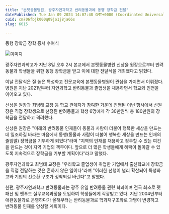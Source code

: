 ```yaml
---
title: "본펫동물병원, 광주자연과학고 반려동물과에 동행 장학금 전달"
datePublished: Tue Jan 09 2024 14:07:48 GMT+0000 (Coordinated Universal Time)
cuid: cm706fbjk000q09jo1j8ja66s
slug: 6015

---
```



동행 장학금 장학 증서 수여식

![이미지](https://cdn.hashnode.com/res/hashnode/image/upload/v1739259877327/8fcb6ee7-133a-4135-8b7a-b72cea206bfb.jpeg)

광주자연과학고가 지난 8일 오후 2시 본교에서 본펫동물병원 신상윤 원장으로부터 반려동물과 학생들을 위한 동행 장학금을 받고 이에 대한 전달식을 개최했다고 밝혔다.

이날 전달식은 질 높은 특성화고 전문교육에 본펫동물병원이 관심을 가지면서 이뤄졌다. 병원은 지난 2021년부터 자연과학고 반려동물과 졸업생을 채용하면서 학교와 인연을 이어오고 있다.

신상윤 원장과 최범태 교장 등 학교 관계자가 참여한 가운데 진행된 이번 행사에서 신원장은 직접 장학생으로 선정된 반려동물과 학생 6명에게 각 30만원씩 총 180만원의 장학금을 전달하고 격려했다.

신상윤 원장은 "미래의 반려동물 인재들이 동물과 사람이 더불어 행복한 세상을 만드는데 일조하길 바라는 마음에서 동행(동물과 사람이 더불어 행복한 세상을 만드는 인재의 줄임말) 장학금을 기부하게 되었다"라며 "지역의 인재를 채용하고 정주할 수 있는 여건을 만드는 것이 지역 기업의 책무이다. 앞으로 더 많은 학생들에게 혜택이 돌아갈 수 있도록 지속적으로 장학금을 기부할 계획이다"라고 말했다.

광주자연과학고 최범태 교장은 "우리학교 졸업생이 취업한 기업에서 출신학교에 장학금을 직접 전달하는 것은 흔하지 않은 일이다"라며 "이러한 선행이 널리 확산되어 특성화고와 기업의 선순환 구조가 정착되길 바란다"고 말했다.

한편, 광주자연과학고 반려동물과는 광주 유일 반려동물 관련 학과이며 전국 최초로 펫패션 및 펫푸드 실무교육과정을 도입하여 학생들에게 각광받고 있다. 지난 2004년부터 애완동물과로 운영하다가 올해부터는 반려동물과로 학과재구조화로 과명이 변경하고 반려동물 인재를 양성할 계획이다.